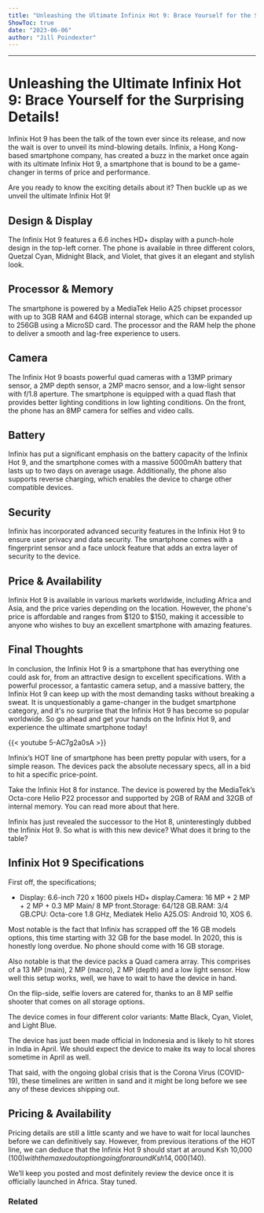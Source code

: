 ```yaml
---
title: "Unleashing the Ultimate Infinix Hot 9: Brace Yourself for the Surprising Details!"
ShowToc: true 
date: "2023-06-06"
author: "Jill Poindexter"
---
```

*****
# Unleashing the Ultimate Infinix Hot 9: Brace Yourself for the Surprising Details!

Infinix Hot 9 has been the talk of the town ever since its release, and now the wait is over to unveil its mind-blowing details. Infinix, a Hong Kong-based smartphone company, has created a buzz in the market once again with its ultimate Infinix Hot 9, a smartphone that is bound to be a game-changer in terms of price and performance.

Are you ready to know the exciting details about it? Then buckle up as we unveil the ultimate Infinix Hot 9!

## Design & Display

The Infinix Hot 9 features a 6.6 inches HD+ display with a punch-hole design in the top-left corner. The phone is available in three different colors, Quetzal Cyan, Midnight Black, and Violet, that gives it an elegant and stylish look.

## Processor & Memory

The smartphone is powered by a MediaTek Helio A25 chipset processor with up to 3GB RAM and 64GB internal storage, which can be expanded up to 256GB using a MicroSD card. The processor and the RAM help the phone to deliver a smooth and lag-free experience to users.

## Camera

The Infinix Hot 9 boasts powerful quad cameras with a 13MP primary sensor, a 2MP depth sensor, a 2MP macro sensor, and a low-light sensor with f/1.8 aperture. The smartphone is equipped with a quad flash that provides better lighting conditions in low lighting conditions. On the front, the phone has an 8MP camera for selfies and video calls.

## Battery

Infinix has put a significant emphasis on the battery capacity of the Infinix Hot 9, and the smartphone comes with a massive 5000mAh battery that lasts up to two days on average usage. Additionally, the phone also supports reverse charging, which enables the device to charge other compatible devices.

## Security

Infinix has incorporated advanced security features in the Infinix Hot 9 to ensure user privacy and data security. The smartphone comes with a fingerprint sensor and a face unlock feature that adds an extra layer of security to the device.

## Price & Availability

Infinix Hot 9 is available in various markets worldwide, including Africa and Asia, and the price varies depending on the location. However, the phone's price is affordable and ranges from $120 to $150, making it accessible to anyone who wishes to buy an excellent smartphone with amazing features.

## Final Thoughts

In conclusion, the Infinix Hot 9 is a smartphone that has everything one could ask for, from an attractive design to excellent specifications. With a powerful processor, a fantastic camera setup, and a massive battery, the Infinix Hot 9 can keep up with the most demanding tasks without breaking a sweat. It is unquestionably a game-changer in the budget smartphone category, and it's no surprise that the Infinix Hot 9 has become so popular worldwide. So go ahead and get your hands on the Infinix Hot 9, and experience the ultimate smartphone today!

{{< youtube 5-AC7g2a0sA >}} 



Infinix’s HOT line of smartphone has been pretty popular with users, for a simple reason. The devices pack the absolute necessary specs, all in a bid to hit a specific price-point.
 
Take the Infinix Hot 8 for instance. The device is powered by the  MediaTek’s Octa-core Helio P22 processor and supported by 2GB of RAM and 32GB of internal memory. You can read more about that here.
 
Infinix has just revealed the successor to the Hot 8, uninterestingly dubbed the Infinix Hot 9. So what is with this new device? What does it bring to the table?
 
## Infinix Hot 9 Specifications
 
First off, the specifications;
 
- Display: 6.6-inch 720 x 1600 pixels HD+ display.Camera: 16 MP + 2 MP + 2 MP + 0.3 MP Main/ 8 MP front.Storage: 64/128 GB.RAM: 3/4 GB.CPU: Octa-core 1.8 GHz, Mediatek Helio A25.OS: Android 10, XOS 6.

 
Most notable is the fact that Infinix has scrapped off the 16 GB models options, this time starting with 32 GB for the base model. In 2020, this is honestly long overdue. No phone should come with 16 GB storage.
 
Also notable is that the device packs a Quad camera array. This comprises of a 13 MP (main), 2 MP (macro), 2 MP (depth) and a low light sensor. How well this setup works, well, we have to wait to have the device in hand.
 
On the flip-side, selfie lovers are catered for, thanks to an 8 MP selfie shooter that comes on all storage options.
 
The device comes in four different color variants: Matte Black, Cyan, Violet, and Light Blue.
 
The device has just been made official in Indonesia and is likely to hit stores in India in April. We should expect the device to make its way to local shores sometime in April as well.
 
That said, with the ongoing global crisis that is the Corona Virus (COVID-19), these timelines are written in sand and it might be long before we see any of these devices shipping out.
 
## Pricing & Availability
 
Pricing details are still a little scanty and we have to wait for local launches before we can definitively say. However, from previous iterations of the HOT line, we can deduce that the Infinix Hot 9 should start at around Ksh 10,000 ($100) with the maxed out option going for around Ksh 14,000 ($140).
 
We’ll keep you posted and most definitely review the device once it is officially launched in Africa. Stay tuned.
 
### Related



